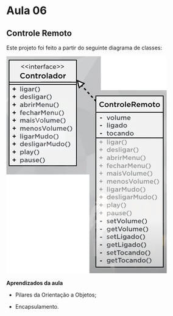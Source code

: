 # Aula 06

## Controle Remoto 

Este projeto foi feito a partir do seguinte diagrama de classes:

<img src="diagramaClasseControle.PNG">



**Aprendizados da aula**

* Pilares da Orientação a Objetos;

* Encapsulamento.